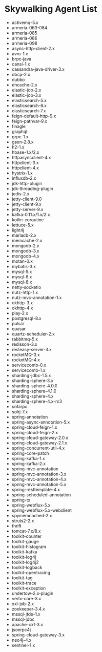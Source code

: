 # Skywalking Agent List
- activemq-5.x
- armeria-063-084
- armeria-085
- armeria-086
- armeria-098
- async-http-client-2.x
- avro-1.x
- brpc-java
- canal-1.x
- cassandra-java-driver-3.x
- dbcp-2.x
- dubbo
- ehcache-2.x
- elastic-job-2.x
- elastic-job-3.x
- elasticsearch-5.x
- elasticsearch-6.x
- elasticsearch-7.x
- feign-default-http-9.x
- feign-pathvar-9.x
- finagle
- graphql
- grpc-1.x
- gson-2.8.x
- h2-1.x
- hbase-1.x/2.x
- httpasyncclient-4.x
- httpclient-3.x
- httpclient-4.x
- hystrix-1.x
- influxdb-2.x
- jdk-http-plugin
- jdk-threading-plugin
- jedis-2.x
- jetty-client-9.0
- jetty-client-9.x
- jetty-server-9.x
- kafka-0.11.x/1.x/2.x
- kotlin-coroutine
- lettuce-5.x
- light4j
- mariadb-2.x
- memcache-2.x
- mongodb-2.x
- mongodb-3.x
- mongodb-4.x
- motan-0.x
- mybatis-3.x
- mysql-5.x
- mysql-6.x
- mysql-8.x
- netty-socketio
- nutz-http-1.x
- nutz-mvc-annotation-1.x
- okhttp-3.x
- okhttp-4.x
- play-2.x
- postgresql-8.x
- pulsar
- quasar
- quartz-scheduler-2.x
- rabbitmq-5.x
- redisson-3.x
- resteasy-server-3.x
- rocketMQ-3.x
- rocketMQ-4.x
- servicecomb-0.x
- servicecomb-1.x
- sharding-jdbc-1.5.x
- sharding-sphere-3.x
- sharding-sphere-4.0.0
- sharding-sphere-4.1.0
- sharding-sphere-4.x
- sharding-sphere-4.x-rc3
- sofarpc
- solrj-7.x
- spring-annotation
- spring-async-annotation-5.x
- spring-cloud-feign-1.x
- spring-cloud-feign-2.x
- spring-cloud-gateway-2.0.x
- spring-cloud-gateway-2.1.x
- spring-concurrent-util-4.x
- spring-core-patch
- spring-kafka-1.x
- spring-kafka-2.x
- spring-mvc-annotation
- spring-mvc-annotation-3.x
- spring-mvc-annotation-4.x
- spring-mvc-annotation-5.x
- spring-resttemplate-4.x
- spring-scheduled-annotation
- spring-tx
- spring-webflux-5.x
- spring-webflux-5.x-webclient
- spymemcached-2.x
- struts2-2.x
- thrift
- tomcat-7.x/8.x
- toolkit-counter
- toolkit-gauge
- toolkit-histogram
- toolkit-kafka
- toolkit-log4j
- toolkit-log4j2
- toolkit-logback
- toolkit-opentracing
- toolkit-tag
- toolkit-trace
- toolkit-exception
- undertow-2.x-plugin
- vertx-core-3.x
- xxl-job-2.x
- zookeeper-3.4.x
- mssql-jtds-1.x
- mssql-jdbc
- apache-cxf-3.x
- jsonrpc4j
- spring-cloud-gateway-3.x
- neo4j-4.x
- sentinel-1.x

